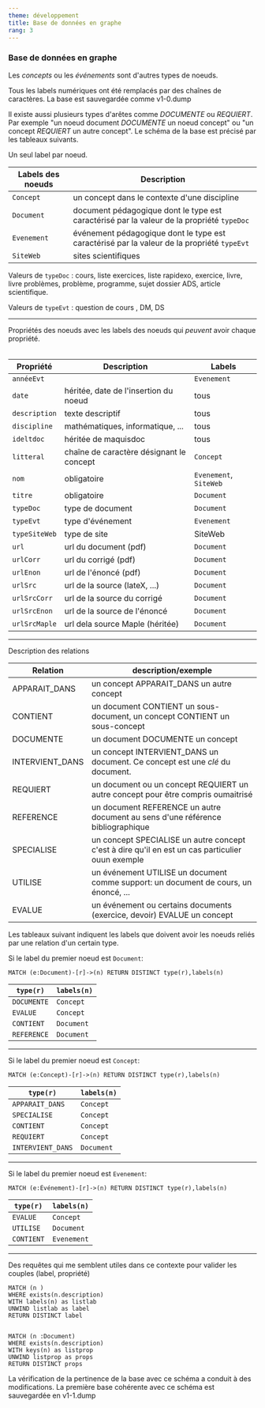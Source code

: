 ```yaml
---
theme: développement
title: Base de données en graphe
rang: 3
---
```

### Base de données en graphe

Les *concepts* ou les *événements* sont d'autres types de noeuds.  

Tous les labels numériques ont été remplacés par des chaînes de caractères. La base est sauvegardée comme v1-0.dump

Il existe aussi plusieurs types d'arêtes comme *DOCUMENTE* ou *REQUIERT*. Par exemple "un noeud document *DOCUMENTE* un noeud concept" ou "un concept *REQUIERT* un autre concept".
Le schéma de la base est précisé par les tableaux suivants.

Un seul label par noeud.


|Labels des noeuds | Description |
|-----             | -----       |
| `Concept`          | un concept dans le contexte d'une discipline |
| `Document`         | document pédagogique dont le type est caractérisé par la valeur de la propriété `typeDoc` |
| `Evenement`        | événement pédagogique dont le type est caractérisé par la valeur de la propriété `typeEvt` |
| `SiteWeb`          | sites scientifiques             |


Valeurs de `typeDoc` : cours, liste exercices, liste rapidexo, exercice, livre, livre problèmes, problème, programme, sujet dossier ADS, article scientifique.

Valeurs de `typeEvt` : question de cours , DM, DS

*****


Propriétés des noeuds avec les labels des noeuds qui *peuvent* avoir chaque propriété.  
</br>

|Propriété | Description | Labels |
|----------|------------ |--------|
|`annéeEvt` |  | `Evenement` |
|`date` | héritée, date de l'insertion du noeud | tous |
|`description`  | texte descriptif | tous |
|`discipline` | mathématiques, informatique, ... | tous |
|`ideltdoc` | héritée de maquisdoc | tous |
|`litteral` | chaîne de caractère désignant le concept | `Concept` |
|`nom` | obligatoire | `Evenement`, `SiteWeb` |
|`titre` | obligatoire | `Document` |
|`typeDoc` | type de document | `Document` |
|`typeEvt` | type d'événement | `Evenement` |
|`typeSiteWeb` | type de site | SiteWeb |
|`url` | url du document (pdf) | `Document` |
|`urlCorr` | url du corrigé (pdf)| `Document` |
|`urlEnon` | url de l'énoncé (pdf) | `Document` |
|`urlSrc` | url de la source (lateX, ...) | `Document` |
|`urlSrcCorr` | url de la source du corrigé | `Document` |
|`urlSrcEnon` | url de la source de l'énoncé | `Document` |
|`urlSrcMaple` | url dela source Maple (héritée) | `Document` |

----

Description des relations


| Relation | description/exemple |
|----------|-------------|
| APPARAIT_DANS | un concept APPARAIT_DANS un autre concept |
| CONTIENT | un document CONTIENT un sous-document, un concept CONTIENT un sous-concept |
| DOCUMENTE | un document DOCUMENTE un concept |
| INTERVIENT_DANS | un concept INTERVIENT_DANS un document. Ce concept est une *clé* du document.|
| REQUIERT | un document ou un concept REQUIERT un autre concept pour être compris oumaitrisé |
| REFERENCE | un document REFERENCE un autre document au sens d'une référence bibliographique |
| SPECIALISE | un concept SPECIALISE un autre concept c'est à dire qu'il en est un cas particulier ouun exemple |
| UTILISE | un événement UTILISE un document comme support: un document de cours, un énoncé, ... |
| EVALUE | un événement ou certains documents (exercice, devoir) EVALUE un concept |

Les tableaux suivant indiquent les labels que doivent avoir les noeuds reliés par une relation d'un certain type.

Si le label du premier noeud est `Document`: 

    MATCH (e:Document)-[r]->(n) RETURN DISTINCT type(r),labels(n)
 
|	`type(r)`	| `labels(n)` |
|-----------|----------|
| `DOCUMENTE` |	 `Concept` |
| `EVALUE` |	 `Concept` |
| `CONTIENT` |	 `Document` |
| `REFERENCE` |	 `Document` |

----

Si le label du premier noeud est `Concept`:

    MATCH (e:Concept)-[r]->(n) RETURN DISTINCT type(r),labels(n)
    
|	`type(r)`	| `labels(n)`|
|-----------|----------|
| `APPARAIT_DANS` |	 `Concept` |
| `SPECIALISE` |	 `Concept` |
| `CONTIENT` |	 `Concept` |
| `REQUIERT` |	 `Concept` |
| `INTERVIENT_DANS` |	 `Document` |

----

Si le label du premier noeud est `Evenement`:
    
    MATCH (e:Événement)-[r]->(n) RETURN DISTINCT type(r),labels(n)

|	`type(r)`	| `labels(n)` |
|-----------|----------|
| `EVALUE` | `Concept` |
| `UTILISE` | `Document` |
| `CONTIENT` | `Evenement` |


----------------

Des requêtes qui me semblent utiles dans ce contexte pour valider les couples (label, propriété)
    
    MATCH (n )
    WHERE exists(n.description)
    WITH labels(n) as listlab
    UNWIND listlab as label
    RETURN DISTINCT label
    
    
    MATCH (n :Document)
    WHERE exists(n.description)
    WITH keys(n) as listprop
    UNWIND listprop as props
    RETURN DISTINCT props

    
La vérification de la pertinence de la base avec ce schéma a conduit à des modifications. La première base cohérente avec ce schéma est sauvegardée en v1-1.dump

